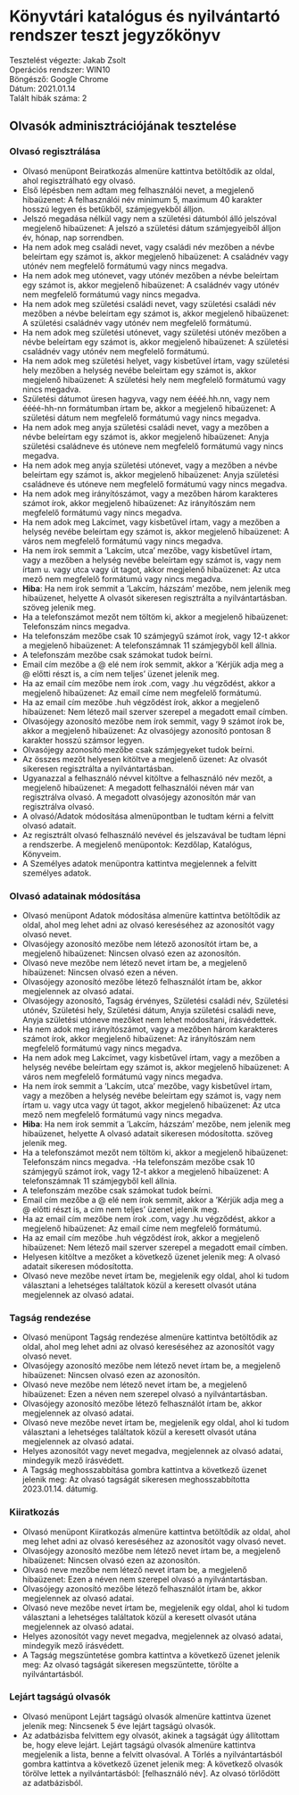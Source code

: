 # Könyvtári katalógus és nyilvántartó rendszer teszt jegyzőkönyv
Tesztelést végezte: 	Jakab Zsolt  
Operációs rendszer:	WIN10  
Böngésző: 		Google Chrome  
Dátum: 		2021.01.14  
Talált hibák száma: 	2  
## Olvasók adminisztrációjának tesztelése 

### 	Olvasó regisztrálása
-	Olvasó menüpont Beiratkozás almenüre kattintva betöltődik az oldal, ahol regisztrálható egy olvasó.
- Első lépésben nem adtam meg felhasználói nevet, a megjelenő hibaüzenet:
A felhasználói név minimum 5, maximum 40 karakter hosszú legyen és betűkből, számjegyekből álljon.
-	Jelszó megadása nélkül vagy nem a születési dátumból álló jelszóval megjelenő hibaüzenet: A jelszó a születési dátum számjegyeiből álljon év, hónap, nap sorrendben.
-	Ha nem adok meg családi nevet, vagy családi név mezőben a névbe beleírtam egy számot is, akkor megjelenő hibaüzenet: A családnév vagy utónév nem megfelelő formátumú vagy nincs megadva.
-	Ha nem adok meg utónevet, vagy utónév mezőben a névbe beleírtam egy számot is, akkor megjelenő hibaüzenet: A családnév vagy utónév nem megfelelő formátumú vagy nincs megadva.
-	 Ha nem adok meg születési családi nevet, vagy születési családi név mezőben a névbe beleírtam egy számot is, akkor megjelenő hibaüzenet: A születési családnév vagy utónév nem megfelelő formátumú.
-	Ha nem adok meg születési utónevet, vagy születési utónév mezőben a névbe beleírtam egy számot is, akkor megjelenő hibaüzenet: A születési családnév vagy utónév nem megfelelő formátumú.
-	Ha nem adok meg születési helyet, vagy kisbetűvel írtam, vagy születési hely mezőben a helység nevébe beleírtam egy számot is, akkor megjelenő hibaüzenet: A születési hely nem megfelelő formátumú vagy nincs megadva.
-	Születési dátumot üresen hagyva, vagy nem éééé.hh.nn, vagy nem éééé-hh-nn formátumban írtam be, akkor a megjelenő hibaüzenet: A születési dátum nem megfelelő formátumú vagy nincs megadva.
-	Ha nem adok meg anyja születési családi nevet, vagy a mezőben a névbe beleírtam egy számot is, akkor megjelenő hibaüzenet: Anyja születési családneve és utóneve nem megfelelő formátumú vagy nincs megadva.
- Ha nem adok meg anyja születési utónevet, vagy a mezőben a névbe beleírtam egy számot is, akkor megjelenő hibaüzenet: Anyja születési családneve és utóneve nem megfelelő formátumú vagy nincs megadva.
-	Ha nem adok meg irányítószámot, vagy a mezőben három karakteres számot írok, akkor megjelenő hibaüzenet: Az irányítószám nem megfelelő formátumú vagy nincs megadva.
-	Ha nem adok meg Lakcímet, vagy kisbetűvel írtam, vagy a mezőben a helység nevébe beleírtam egy számot is, akkor megjelenő hibaüzenet: A város nem megfelelő formátumú vagy nincs megadva.
-	Ha nem írok semmit a ’Lakcím, utca’ mezőbe, vagy kisbetűvel írtam, vagy a mezőben a helység nevébe beleírtam egy számot is, vagy nem írtam u. vagy utca vagy út tagot, akkor megjelenő hibaüzenet: Az utca mező nem megfelelő formátumú vagy nincs megadva.
- **Hiba**: Ha nem írok semmit a ’Lakcím, házszám’ mezőbe, nem jelenik meg hibaüzenet, helyette A olvasót sikeresen regisztrálta a nyilvántartásban. szöveg jelenik meg.
-	Ha a telefonszámot mezőt nem töltöm ki, akkor a megjelenő hibaüzenet: Telefonszám nincs megadva.
-	Ha telefonszám mezőbe csak 10 számjegyű számot írok, vagy 12-t akkor a megjelenő hibaüzenet: A telefonszámnak 11 számjegyből kell állnia.
-	A telefonszám mezőbe csak számokat tudok beírni.
-	Email cím mezőbe a @ elé nem írok semmit, akkor a ’Kérjük adja meg a @ előtti részt is, a cím nem teljes’ üzenet jelenik meg.
-	Ha az email cím mezőbe nem írok .com, vagy .hu végződést, akkor a megjelenő hibaüzenet: Az email címe nem megfelelő formátumú.
-	Ha az email cím mezőbe .huh végződést írok, akkor a megjelenő hibaüzenet: Nem létező mail szerver szerepel a megadott email címben.
-	Olvasójegy azonosító mezőbe nem írok semmit, vagy 9 számot írok be, akkor a megjelenő hibaüzenet: Az olvasójegy azonosító pontosan 8 karakter hosszú számsor legyen.
-	Olvasójegy azonosító mezőbe csak számjegyeket tudok beírni.
-	Az összes mezőt helyesen kitöltve a megjelenő üzenet: Az olvasót sikeresen regisztrálta a nyilvántartásban.
-	Ugyanazzal a felhasználó névvel kitöltve a felhasználó név mezőt, a megjelenő hibaüzenet: A megadott felhasználói néven már van regisztrálva olvasó. A megadott olvasójegy azonosítón már van regisztrálva olvasó.
-	A olvasó/Adatok módosítása almenüpontban le tudtam kérni a felvitt olvasó adatait.
-	Az regisztrált olvasó felhasználó nevével és jelszavával be tudtam lépni a rendszerbe. A megjelenő menüpontok: Kezdőlap, Katalógus, Könyveim.
-	A Személyes adatok menüpontra kattintva megjelennek a felvitt személyes adatok.

### 	Olvasó adatainak módosítása
- Olvasó menüpont Adatok módosítása almenüre kattintva betöltődik az oldal, ahol meg lehet adni az olvasó kereséséhez az azonosítót vagy olvasó nevet.
-	Olvasójegy azonosító mezőbe nem létező azonosítót írtam be, a megjelenő hibaüzenet: Nincsen olvasó ezen az azonosítón.
- Olvasó neve mezőbe nem létező nevet írtam be, a megjelenő hibaüzenet: Nincsen olvasó ezen a néven.
-	Olvasójegy azonosító mezőbe létező felhasználót írtam be, akkor megjelennek az olvasó adatai.
-	Olvasójegy azonosító, Tagság érvényes, Születési családi név, Születési utónév, Születési hely, Születési dátum, Anyja születési családi neve, Anyja születési utóneve mezőket nem lehet módosítani, írásvédettek.
-	Ha nem adok meg irányítószámot, vagy a mezőben három karakteres számot írok, akkor megjelenő hibaüzenet: Az irányítószám nem megfelelő formátumú vagy nincs megadva.
-	Ha nem adok meg Lakcímet, vagy kisbetűvel írtam, vagy a mezőben a helység nevébe beleírtam egy számot is, akkor megjelenő hibaüzenet: A város nem megfelelő formátumú vagy nincs megadva.
-	Ha nem írok semmit a ’Lakcím, utca’ mezőbe, vagy kisbetűvel írtam, vagy a mezőben a helység nevébe beleírtam egy számot is, vagy nem írtam u. vagy utca vagy út tagot, akkor megjelenő hibaüzenet: Az utca mező nem megfelelő formátumú vagy nincs megadva.
- **Hiba**: Ha nem írok semmit a ’Lakcím, házszám’ mezőbe, nem jelenik meg hibaüzenet, helyette A olvasó adatait sikeresen módosította. szöveg jelenik meg.
-	Ha a telefonszámot mezőt nem töltöm ki, akkor a megjelenő hibaüzenet: Telefonszám nincs megadva.
-Ha telefonszám mezőbe csak 10 számjegyű számot írok, vagy 12-t akkor a megjelenő hibaüzenet: A telefonszámnak 11 számjegyből kell állnia.
-	A telefonszám mezőbe csak számokat tudok beírni.
- Email cím mezőbe a @ elé nem írok semmit, akkor a ’Kérjük adja meg a @ előtti részt is, a cím nem teljes’ üzenet jelenik meg.
-	Ha az email cím mezőbe nem írok .com, vagy .hu végződést, akkor a megjelenő hibaüzenet: Az email címe nem megfelelő formátumú.
-	Ha az email cím mezőbe .huh végződést írok, akkor a megjelenő hibaüzenet: Nem létező mail szerver szerepel a megadott email címben.
-	Helyesen kitöltve a mezőket a következő üzenet jelenik meg: A olvasó adatait sikeresen módosította.
-	Olvasó neve mezőbe nevet írtam be, megjelenik egy oldal, ahol ki tudom választani a lehetséges találtatok közül a keresett olvasót utána megjelennek az olvasó adatai.

### 	Tagság rendezése
-	Olvasó menüpont Tagság rendezése almenüre kattintva betöltődik az oldal, ahol meg lehet adni az olvasó kereséséhez az azonosítót vagy olvasó nevet.
- Olvasójegy azonosító mezőbe nem létező nevet írtam be, a megjelenő hibaüzenet: Nincsen olvasó ezen az azonosítón.
- Olvasó neve mezőbe nem létező nevet írtam be, a megjelenő hibaüzenet: Ezen a néven nem szerepel olvasó a nyilvántartásban.
-	Olvasójegy azonosító mezőbe létező felhasználót írtam be, akkor megjelennek az olvasó adatai.
-	Olvasó neve mezőbe nevet írtam be, megjelenik egy oldal, ahol ki tudom választani a lehetséges találtatok közül a keresett olvasót utána megjelennek az olvasó adatai.
- Helyes azonosítót vagy nevet megadva, megjelennek az olvasó adatai, mindegyik mező írásvédett.
-	A Tagság meghosszabbítása gombra kattintva a következő üzenet jelenik meg: Az olvasó tagságát sikeresen meghosszabbította 2023.01.14. dátumig.


### 		Kiiratkozás
-	Olvasó menüpont Kiiratkozás almenüre kattintva betöltődik az oldal, ahol meg lehet adni az olvasó kereséséhez az azonosítót vagy olvasó nevet.
- Olvasójegy azonosító mezőbe nem létező nevet írtam be, a megjelenő hibaüzenet: Nincsen olvasó ezen az azonosítón.
-	Olvasó neve mezőbe nem létező nevet írtam be, a megjelenő hibaüzenet: Ezen a néven nem szerepel olvasó a nyilvántartásban.
-	Olvasójegy azonosító mezőbe létező felhasználót írtam be, akkor megjelennek az olvasó adatai.
-	Olvasó neve mezőbe nevet írtam be, megjelenik egy oldal, ahol ki tudom választani a lehetséges találtatok közül a keresett olvasót utána megjelennek az olvasó adatai.
- Helyes azonosítót vagy nevet megadva, megjelennek az olvasó adatai, mindegyik mező írásvédett.
-	A Tagság megszüntetése gombra kattintva a következő üzenet jelenik meg: Az olvasó tagságát sikeresen megszüntette, törölte a nyilvántartásból.

### 	Lejárt tagságú olvasók
-	Olvasó menüpont Lejárt tagságú olvasók almenüre kattintva üzenet jelenik meg: Nincsenek 5 éve lejárt tagságú olvasók.
- Az adatbázisba felvittem egy olvasót, akinek a tagságát úgy állítottam be, hogy eleve lejárt. Lejárt tagságú olvasók almenüre kattintva megjelenik a lista, benne a felvitt olvasóval. A Törlés a nyilvántartásból gombra kattintva a következő üzenet jelenik meg: A következő olvasók törölve lettek a nyilvántartásból: [felhasználó név]. Az olvasó törlődött az adatbázisból.


